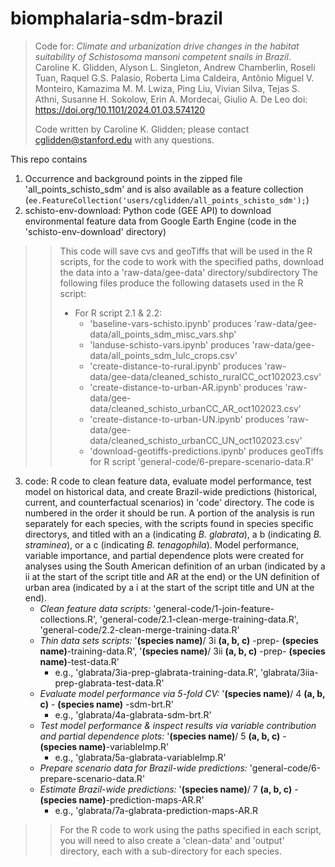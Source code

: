 # biomphalaria-sdm-brazil
> Code for: *Climate and urbanization drive changes in the habitat suitability of Schistosoma mansoni competent snails in Brazil*.
Caroline K. Glidden, Alyson L. Singleton, Andrew Chamberlin, Roseli Tuan, Raquel G.S. Palasio, Roberta Lima Caldeira, Antônio Miguel V. Monteiro, Kamazima M. M. Lwiza, Ping Liu, Vivian Silva, Tejas S. Athni, Susanne H. Sokolow, Erin A. Mordecai, Giulio A. De Leo
doi: https://doi.org/10.1101/2024.01.03.574120
> 
> Code written by Caroline K. Glidden; please contact cglidden@stanford.edu with any questions.
>
This repo contains
1) Occurrence and background points in the zipped file 'all_points_schisto_sdm' and is also available as a feature collection (```ee.FeatureCollection('users/cglidden/all_points_schisto_sdm');```)
2) schisto-env-download: Python code (GEE API) to download environmental feature data from Google Earth Engine (code in the 'schisto-env-download' directory)
 >> This code will save cvs and geoTiffs that will be used in the R scripts, for the code to work with the specified paths, download the data into a 'raw-data/gee-data' directory/subdirectory
> > The following files produce the following datasets used in the R script:
> > * For R script 2.1 & 2.2:
> >   *  'baseline-vars-schisto.ipynb' produces 'raw-data/gee-data/all_points_sdm_misc_vars.shp'
> >   *  'landuse-schisto-vars.ipynb' produces 'raw-data/gee-data/all_points_sdm_lulc_crops.csv'
> >   *   'create-distance-to-rural.ipynb' produces 'raw-data/gee-data/cleaned_schisto_ruralCC_oct102023.csv'
> >   *  'create-distance-to-urban-AR.ipynb' produces 'raw-data/gee-data/cleaned_schisto_urbanCC_AR_oct102023.csv'
> >   *  'create-distance-to-urban-UN.ipynb' produces 'raw-data/gee-data/cleaned_schisto_urbanCC_UN_oct102023.csv'
> >   *  'download-geotiffs-predictions.ipynb' produces geoTiffs for R script 'general-code/6-prepare-scenario-data.R'  
3) code: R code to clean feature data, evaluate model performance, test model on historical data, and create Brazil-wide predictions (historical, current, and counterfactual scenarios) in 'code' directory. The code is numbered in the order it should be run. A portion of the analysis is run separately for each species, with the scripts found in species specific directorys, and titled with an a (indicating *B. glabrata*), a b (indicating *B. straminea*), or a c (indicating *B. tenagophila*). Model performance, variable importance, and partial dependence plots were created for analyses using the South American definition of an urban (indicated by a ii at the start of the script title and AR at the end) or the UN definition of urban area (indicated by a i at the start of the script title and UN at the end).
   * *Clean feature data scripts:* 'general-code/1-join-feature-collections.R', 'general-code/2.1-clean-merge-training-data.R', 'general-code/2.2-clean-merge-training-data.R'
   * *Thin data sets scripts:* '**(species name)**/ 3i **(a, b, c)** -prep- **(species name)**-training-data.R', '**(species name)**/ 3ii **(a, b, c)** -prep- **(species name)**-test-data.R'
     * e.g., 'glabrata/3ia-prep-glabrata-training-data.R', 'glabrata/3iia-prep-glabrata-test-data.R'
   * *Evaluate model performance via 5-fold CV:* '**(species name)**/ 4 **(a, b, c)** - **(species name)** -sdm-brt.R'
     * e.g., 'glabrata/4a-glabrata-sdm-brt.R'
   * *Test model performance & inspect results via variable contribution and partial dependence plots:* '**(species name)**/ 5 **(a, b, c)** - **(species name)**-variableImp.R'
     * e.g., 'glabrata/5a-glabrata-variableImp.R'
   * *Prepare scenario data for Brazil-wide predictions:* 'general-code/6-prepare-scenario-data.R'
   * *Estimate Brazil-wide predictions:* '**(species name)**/ 7 **(a, b, c)** - **(species name)**-prediction-maps-AR.R'
     * e.g., 'glabrata/7a-glabrata-prediction-maps-AR.R
>> For the R code to work using the paths specified in each script, you will need to also create a 'clean-data' and 'output' directory, each with a sub-directory for each species.
